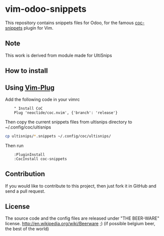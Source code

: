 vim-odoo-snippets
=================

This repository contains snippets files for Odoo, for the famous [coc-snippets](https://github.com/neoclide/coc-snippets) plugin for Vim.

Note
----
This work is derived from module made for UltiSnips

How to install
-------------
Using [Vim-Plug](https://github.com/junegunn/vim-plug)
-------------

Add the following code in your vimrc
```Vim
    " Install CoC
    Plug 'neoclide/coc.nvim', {'branch': 'release'}
```

Then copy the current snippets files from ultisnips directory to ~/.config/coc/ultisnips
```bash
cp ultisnips/*.snippets ~/.config/coc/ultisnips/
```

Then run

```Vim
    :PluginInstall
    :CocInstall coc-snippets
```

Contribution
-------------

If you would like to contribute to this project, then just fork it in GitHub and send a pull request.

License
-------------

The source code and the config files are released under "THE BEER-WARE" license. http://en.wikipedia.org/wiki/Beerware ;) (if possible belgium beer, the best of the world)

